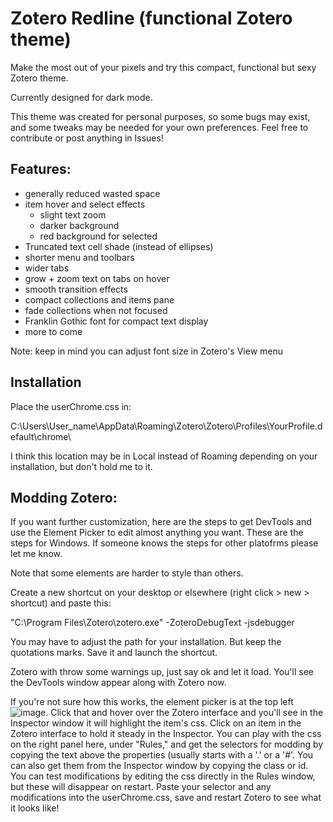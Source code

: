 # Zotero Redline (functional Zotero theme)
Make the most out of your pixels and try this compact, functional but sexy Zotero theme.

Currently designed for dark mode.

This theme was created for personal purposes, so some bugs may exist, and some tweaks may be needed for your own preferences. Feel free to contribute or post anything in Issues!

## Features:
- generally reduced wasted space
- item hover and select effects
  - slight text zoom
  - darker background
  - red background for selected
- Truncated text cell shade (instead of ellipses)
- shorter menu and toolbars
- wider tabs
- grow + zoom text on tabs on hover
- smooth transition effects
- compact collections and items pane
- fade collections when not focused
- Franklin Gothic font for compact text display
- more to come

Note: keep in mind you can adjust font size in Zotero's View menu

## Installation
Place the userChrome.css in:

C:\Users\User_name\AppData\Roaming\Zotero\Zotero\Profiles\YourProfile.default\chrome\

I think this location may be in Local instead of Roaming depending on your installation, but don't hold me to it.

## Modding Zotero:
If you want further customization, here are the steps to get DevTools and use the Element Picker to edit almost anything you want. These are the steps for Windows. If someone knows the steps for other platofrms please let me know.

Note that some elements are harder to style than others.

Create a new shortcut on your desktop or elsewhere (right click > new > shortcut) and paste this: 

"C:\Program Files\Zotero\zotero.exe" -ZoteroDebugText -jsdebugger

You may have to adjust the path for your installation. But keep the quotations marks. Save it and launch the shortcut.

Zotero with throw some warnings up, just say ok and let it load. You'll see the DevTools window appear along with Zotero now.

If you're not sure how this works, the element picker is at the top left ![image](https://github.com/user-attachments/assets/cb0b1f74-2ce2-4088-aee7-a6d62189973d). Click that and hover over the Zotero interface and you'll see in the Inspector window it will highlight the item's css. Click on an item in the Zotero interface to hold it steady in the Inspector. You can play with the css on the right panel here, under "Rules," and get the selectors for modding by copying the text above the properties (usually starts with a '.' or a '#'. You can also get them from the Inspector window by copying the class or id. You can test modifications by editing the css directly in the Rules window, but these will disappear on restart. Paste your selector and any modifications into the userChrome.css, save and restart Zotero to see what it looks like!

